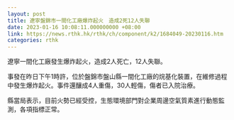 ```yaml
---
layout: post
title: 遼寧盤錦市一間化工廠爆炸起火　造成2死12人失聯
date: 2023-01-16 10:08:11.000000000 +08:00
link: https://news.rthk.hk/rthk/ch/component/k2/1684049-20230116.htm
categories: rthk
---
```


遼寧一間化工廠發生爆炸起火，造成2人死亡，12人失聯。

事發在昨日下午1時許，位於盤錦市盤山縣一間化工廠的烷基化裝置，在維修過程中發生爆炸起火。事件還釀成4人重傷，30人輕傷，傷者已入院治療。

縣當局表示，目前火勢已經受控，生態環境部門對企業周邊空氣質素進行動態監測，各項指標正常。
